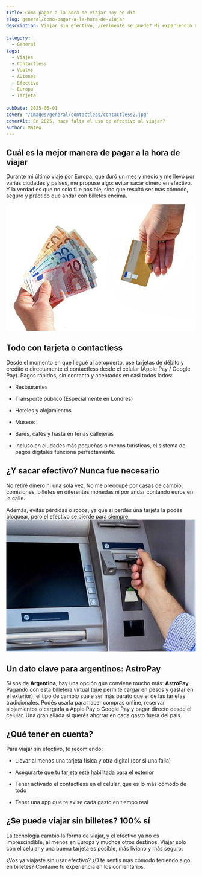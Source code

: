 ```yaml
---
title: Cómo pagar a la hora de viajar hoy en dia
slug: general/como-pagar-a-la-hora-de-viajar
description: Viajar sin efectivo, ¿realmente se puede? Mi experiencia en Europa.

category:
  - General
tags:
  - Viajes
  - Contactless
  - Vuelos 
  - Aviones
  - Efectivo
  - Europa 
  - Tarjeta

pubDate: 2025-05-01
cover: "/images/general/contactless/contactless2.jpg"
coverAlt: En 2025, hace falta el uso de efectivo al viajar?
author: Mateo 
---
```



## Cuál es la mejor manera de pagar a la hora de viajar
Durante mi último viaje por Europa, que duró un mes y medio y me llevó por varias ciudades y países, me propuse algo: evitar sacar dinero en efectivo. Y la verdad es que no solo fue posible, sino que resultó ser más cómodo, seguro y práctico que andar con billetes encima.

<img src="/public/images/general/contactless/tarjetas-de-credito1.jpg" alt="Dinero en efectivo y tarjeta">

## Todo con tarjeta o contactless
Desde el momento en que llegué al aeropuerto, usé tarjetas de débito y crédito o directamente el contactless desde el celular (Apple Pay / Google Pay). Pagos rápidos, sin contacto y aceptados en casi todos lados:

* Restaurantes

* Transporte público (Especialmente en Londres)

* Hoteles y alojamientos

* Museos

* Bares, cafés y hasta en ferias callejeras

* Incluso en ciudades más pequeñas o menos turísticas, el sistema de pagos digitales funciona perfectamente.

##  ¿Y sacar efectivo? Nunca fue necesario
No retiré dinero ni una sola vez.
No me preocupé por casas de cambio, comisiones, billetes en diferentes monedas ni por andar contando euros en la calle.

Además, evitás pérdidas o robos, ya que si perdés una tarjeta la podés bloquear, pero el efectivo se pierde para siempre.
<img src="/public/images/general/contactless/cajero-automatico-690.jpg" alt="Cajero automático">

## Un dato clave para argentinos: AstroPay
Si sos de **Argentina**, hay una opción que conviene mucho más: **AstroPay**.
Pagando con esta billetera virtual (que permite cargar en pesos y gastar en el exterior), el tipo de cambio suele ser más barato que el de las tarjetas tradicionales.
Podés usarla para hacer compras online, reservar alojamientos o cargarla a Apple Pay o Google Pay y pagar directo desde el celular.
Una gran aliada si querés ahorrar en cada gasto fuera del país.

##  ¿Qué tener en cuenta?
Para viajar sin efectivo, te recomiendo:

* Llevar al menos una tarjeta física y otra digital (por si una falla)

* Asegurarte que tu tarjeta esté habilitada para el exterior

* Tener activado el contactless en el celular, que es lo más cómodo de todo

* Tener una app que te avise cada gasto en tiempo real

##  ¿Se puede viajar sin billetes? 100% sí
La tecnología cambió la forma de viajar, y el efectivo ya no es imprescindible, al menos en Europa y muchos otros destinos.
Viajar solo con el celular y una buena tarjeta es posible, más liviano y más seguro.

¿Vos ya viajaste sin usar efectivo? ¿O te sentís más cómodo teniendo algo en billetes? Contame tu experiencia en los comentarios.


